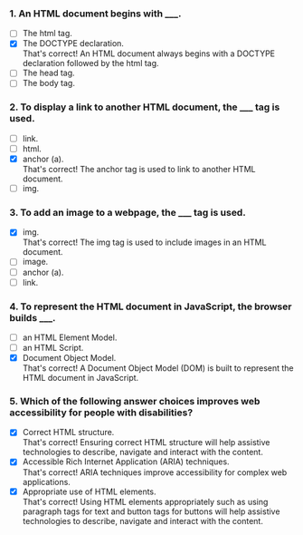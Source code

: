 ### 1. An HTML document begins with \_\_\_.

- [ ] The html tag.
- [x] The DOCTYPE declaration. <br>
      That's correct! An HTML document always begins with a DOCTYPE declaration followed by the html tag.
- [ ] The head tag.
- [ ] The body tag.

### 2. To display a link to another HTML document, the \_\_\_ tag is used.

- [ ] link.
- [ ] html.
- [x] anchor (a). <br>
      That's correct! The anchor tag is used to link to another HTML document.
- [ ] img.

### 3. To add an image to a webpage, the \_\_\_ tag is used.

- [x] img. <br>
      That's correct! The img tag is used to include images in an HTML document.
- [ ] image.
- [ ] anchor (a).
- [ ] link.

### 4. To represent the HTML document in JavaScript, the browser builds \_\_\_.

- [ ] an HTML Element Model.
- [ ] an HTML Script.
- [x] Document Object Model. <br>
      That's correct! A Document Object Model (DOM) is built to represent the HTML document in JavaScript.

### 5. Which of the following answer choices improves web accessibility for people with disabilities?

- [x] Correct HTML structure. <br>
      That's correct! Ensuring correct HTML structure will help assistive technologies to describe, navigate and interact with the content.
- [x] Accessible Rich Internet Application (ARIA) techniques. <br>
      That's correct! ARIA techniques improve accessibility for complex web applications.
- [x] Appropriate use of HTML elements. <br>
      That's correct! Using HTML elements appropriately such as using paragraph tags for text and button tags for buttons will help assistive technologies to describe, navigate and interact with the content.
